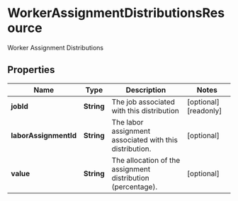 

# WorkerAssignmentDistributionsResource

Worker Assignment Distributions

## Properties

| Name | Type | Description | Notes |
|------------ | ------------- | ------------- | -------------|
|**jobId** | **String** | The job associated with this distribution |  [optional] [readonly] |
|**laborAssignmentId** | **String** | The labor assignment associated with this distribution. |  [optional] |
|**value** | **String** | The allocation of the assignment distribution (percentage). |  [optional] |




